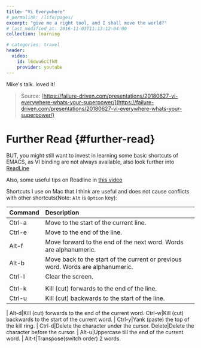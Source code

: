 ```yaml
---
title: "Vi Everywhere"
# permalink: /life/pages/
excerpt: "give me a right tool, and I shall move the world?"
# last_modified_at: 2016-11-03T11:13:12-04:00
collection: learning

# categories: travel
header:
  video:
    id: l6dwu6cCfkM
    provider: youtube
---
```


Mike's talk. loved it!

> Source:
[https://failure-driven.com/presentations/20180627-vi-everywhere-whats-your-superpower/](https://failure-driven.com/presentations/20180627-vi-everywhere-whats-your-superpower/)

# Further Read {#further-read}
BUT, you might still want to invest in learning some basic shortcuts of EMACS, as VI binding are not always available, also look further into [ReadLine](https://readline.kablamo.org/emacs.html)

Also, some useful tips on Readline in [this video](https://www.youtube.com/watch?app=desktop&v=MxRTh8wlmJk)

Shortcuts I use on Mac that I think are useful and does not cause conflicts with other shortcuts(Note: `Alt` is `Option` key):

|Command|Description|
|:---|:---|
|Ctrl-a|Move to the start of the current line.|
Ctrl-e|Move to the end of the line.
Alt-f|Move forward to the end of the next word. Words are alphanumeric.
Alt-b|Move back to the start of the current or previous word. Words are alphanumeric.
Ctrl-l|Clear the screen.
|||
Ctrl-k|Kill (cut) forwards to the end of the line.
Ctrl-u|Kill (cut) backwards to the start of the line.
|
Alt-d|Kill (cut) forwards to the end of the current word.
Ctrl-w|Kill (cut) backwards to the start of the current word.
|
Ctrl-y|Yank (paste) the top of the kill ring.
|
Ctrl-d|Delete the character under the cursor.
Delete|Delete the character before the cursor.
|
Alt-u|Uppercase till the end of the current word.
|
Alt-t|Transpose(switch order) 2 words.
